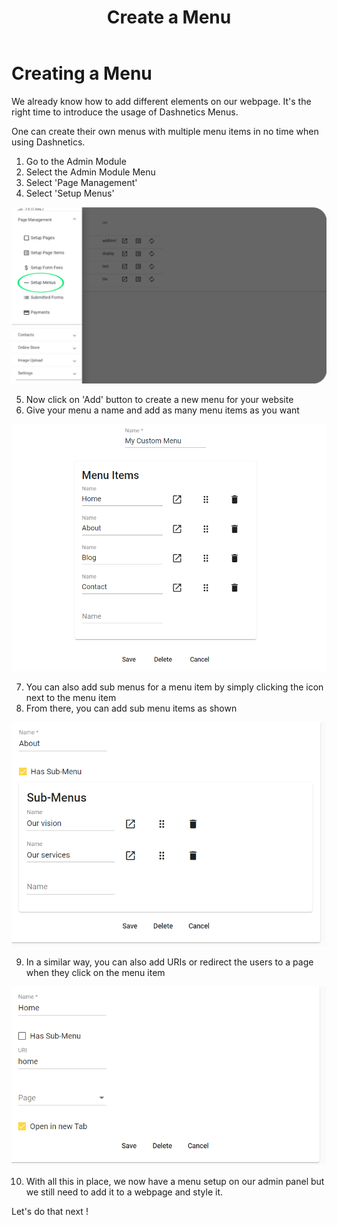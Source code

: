 ﻿---
sidebar_position: 3.02
id: create-menu
title: Create a Menu
description: Create a Menu
---



# Creating a Menu

We already know how to add different elements on our webpage. It's the right time to introduce the usage of Dashnetics Menus.

One can create their own menus with multiple menu items in no time when using Dashnetics.

1.  Go to the Admin Module
2.  Select the Admin Module Menu
3.  Select 'Page Management'
4.  Select 'Setup Menus'

![img](/img/setup-menu-1-7910fb1a6906fc293e56997cc060b123.png)

5.  Now click on 'Add' button to create a new menu for your website
6.  Give your menu a name and add as many menu items as you want

![img](/img/my-menu-1-605a5dfe3ed4e35917f18942b5ede00f.png)

7.  You can also add sub menus for a menu item by simply clicking the icon next to the menu item
8.  From there, you can add sub menu items as shown

![img](/img/sub-menu-1-89303664d3c254b3ef4e4cf799c2d4f1.png)

9.  In a similar way, you can also add URIs or redirect the users to a page when they click on the menu item

![img](/img/menu-uri-1-20b4658dfb0b34e3ee1209a0bf9840e7.png)

10.  With all this in place, we now have a menu setup on our admin panel but we still need to add it to a webpage and style it.

Let's do that next !